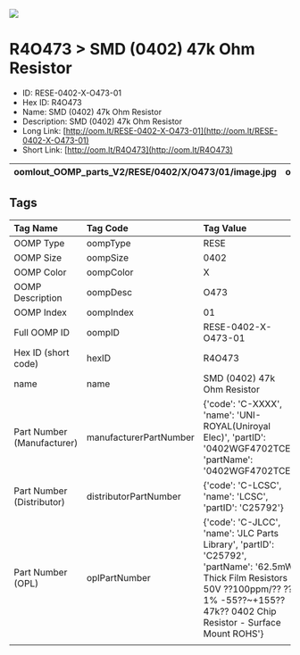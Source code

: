 


  
![][im]
# R4O473 > SMD (0402) 47k Ohm Resistor

- ID: RESE-0402-X-O473-01
- Hex ID: R4O473
- Name: SMD (0402) 47k Ohm Resistor
- Description: SMD (0402) 47k Ohm Resistor
- Long Link: [http://oom.lt/RESE-0402-X-O473-01](http://oom.lt/RESE-0402-X-O473-01)
- Short Link: [http://oom.lt/R4O473](http://oom.lt/R4O473)
  

|oomlout_OOMP_parts_V2/RESE/0402/X/O473/01/image.jpg|oomlout_OOMP_parts_V2/RESE/0402/X/O473/01/image_BOTTOM.jpg|||
| :---: | :---: | :---: | :---: |

## Tags
  

|Tag Name|Tag Code|Tag Value|
| :--- | :--- | :--- |
|OOMP Type|oompType|RESE|
|OOMP Size|oompSize|0402|
|OOMP Color|oompColor|X|
|OOMP Description|oompDesc|O473|
|OOMP Index|oompIndex|01|
|Full OOMP ID|oompID|RESE-0402-X-O473-01|
|Hex ID (short code)|hexID|R4O473|
|name|name|SMD (0402) 47k Ohm Resistor|
|Part Number (Manufacturer)|manufacturerPartNumber|{'code': 'C-XXXX', 'name': 'UNI-ROYAL(Uniroyal Elec)', 'partID': '0402WGF4702TCE', 'partName': '0402WGF4702TCE'}|
|Part Number (Distributor)|distributorPartNumber|{'code': 'C-LCSC', 'name': 'LCSC', 'partID': 'C25792'}|
|Part Number (OPL)|oplPartNumber|{'code': 'C-JLCC', 'name': 'JLC Parts Library', 'partID': 'C25792', 'partName': '62.5mW Thick Film Resistors 50V ??100ppm/?? ??1% -55??~+155?? 47k?? 0402  Chip Resistor - Surface Mount ROHS'}|
||||



[im]: RESE/0402/X/O473/01/image_450.jpg
